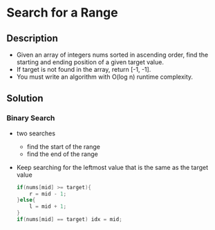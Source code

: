 # Search for a Range

## Description

* Given an array of integers nums sorted in ascending order, find the starting and ending position of a given target value.
* If target is not found in the array, return [-1, -1].
* You must write an algorithm with O(log n) runtime complexity.

## Solution

### Binary Search

* two searches
  * find the start of the range
  * find the end of the range

* Keep searching for the leftmost value that is the same as the target value
  
  ```Java
  if(nums[mid] >= target){
      r = mid - 1;
  }else{
      l = mid + 1;
  }
  if(nums[mid] == target) idx = mid;
  ```
  